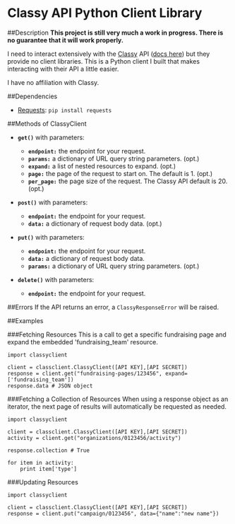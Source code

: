 # Classy API Python Client Library

##Description
**This project is still very much a work in progress. There is no guarantee that it will work properly.**

I need to interact extensively with the [Classy](classy.org) API ([docs here](https://developers.classy.org/api-docs/v2/index.html)) but they provide no client libraries. This is a Python client I built that makes interacting with their API a little easier.

I have no affiliation with Classy.

##Dependencies
- [Requests](http://docs.python-requests.org/en/master/): `pip install requests`

##Methods of ClassyClient
- **`get()`** with parameters:
	- **`endpoint:`** the endpoint for your request.
	- **`params:`** a dictionary of URL query string parameters. (opt.)
	- **`expand:`** a list of nested resources to expand. (opt.)
	- **`page:`** the page of the request to start on. The default is 1. (opt.)
	- **`per_page:`** the page size of the request. The Classy API default is 20. (opt.)  	

- **`post()`** with parameters:
	- **`endpoint:`** the endpoint for your request.
	- **`data:`** a dictionary of request body data. (opt.)

- **`put()`** with parameters:
	- **`endpoint:`** the endpoint for your request.
	- **`data:`** a dictionary of request body data.
	- **`params:`** a dictionary of URL query string parameters. (opt.)

- **`delete()`** with parameters:
	- **`endpoint:`** the endpoint for your request.

##Errors
If the API returns an error, a `ClassyResponseError` will be raised.

##Examples

###Fetching Resources
This is a call to get a specific fundraising page and expand the embedded 'fundraising_team' resource.

```
import classyclient

client = classclient.ClassyClient([API KEY],[API SECRET])
response = client.get("fundraising-pages/123456", expand=['fundraising_team'])
response.data # JSON object
```

###Fetching a Collection of Resources
When using a response object as an iterator, the next page of results will automatically be requested as needed. 

```
import classyclient

client = classclient.ClassyClient([API KEY],[API SECRET])
activity = client.get("organizations/0123456/activity")

response.collection # True

for item in activity:
	print item['type']
```

###Updating Resources
```
import classyclient

client = classclient.ClassyClient([API KEY],[API SECRET])
response = client.put("campaign/0123456", data={"name":"new name"})
```
